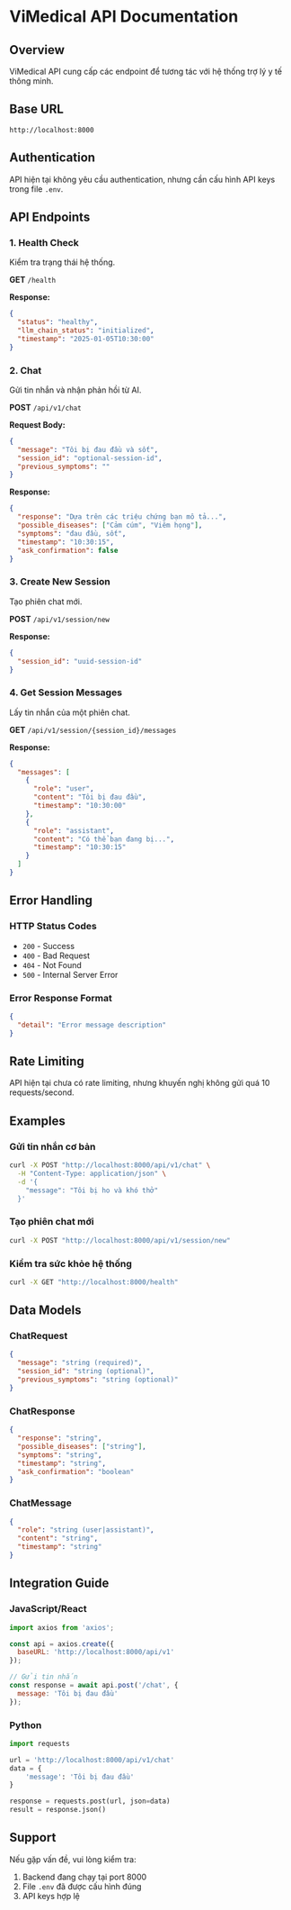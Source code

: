 # ViMedical API Documentation

## Overview
ViMedical API cung cấp các endpoint để tương tác với hệ thống trợ lý y tế thông minh.

## Base URL
```
http://localhost:8000
```

## Authentication
API hiện tại không yêu cầu authentication, nhưng cần cấu hình API keys trong file `.env`.

## API Endpoints

### 1. Health Check
Kiểm tra trạng thái hệ thống.

**GET** `/health`

**Response:**
```json
{
  "status": "healthy",
  "llm_chain_status": "initialized",
  "timestamp": "2025-01-05T10:30:00"
}
```

### 2. Chat
Gửi tin nhắn và nhận phản hồi từ AI.

**POST** `/api/v1/chat`

**Request Body:**
```json
{
  "message": "Tôi bị đau đầu và sốt",
  "session_id": "optional-session-id",
  "previous_symptoms": ""
}
```

**Response:**
```json
{
  "response": "Dựa trên các triệu chứng bạn mô tả...",
  "possible_diseases": ["Cảm cúm", "Viêm họng"],
  "symptoms": "đau đầu, sốt",
  "timestamp": "10:30:15",
  "ask_confirmation": false
}
```

### 3. Create New Session
Tạo phiên chat mới.

**POST** `/api/v1/session/new`

**Response:**
```json
{
  "session_id": "uuid-session-id"
}
```

### 4. Get Session Messages
Lấy tin nhắn của một phiên chat.

**GET** `/api/v1/session/{session_id}/messages`

**Response:**
```json
{
  "messages": [
    {
      "role": "user",
      "content": "Tôi bị đau đầu",
      "timestamp": "10:30:00"
    },
    {
      "role": "assistant",
      "content": "Có thể bạn đang bị...",
      "timestamp": "10:30:15"
    }
  ]
}
```

## Error Handling

### HTTP Status Codes
- `200` - Success
- `400` - Bad Request
- `404` - Not Found
- `500` - Internal Server Error

### Error Response Format
```json
{
  "detail": "Error message description"
}
```

## Rate Limiting
API hiện tại chưa có rate limiting, nhưng khuyến nghị không gửi quá 10 requests/second.

## Examples

### Gửi tin nhắn cơ bản
```bash
curl -X POST "http://localhost:8000/api/v1/chat" \
  -H "Content-Type: application/json" \
  -d '{
    "message": "Tôi bị ho và khó thở"
  }'
```

### Tạo phiên chat mới
```bash
curl -X POST "http://localhost:8000/api/v1/session/new"
```

### Kiểm tra sức khỏe hệ thống
```bash
curl -X GET "http://localhost:8000/health"
```

## Data Models

### ChatRequest
```json
{
  "message": "string (required)",
  "session_id": "string (optional)",
  "previous_symptoms": "string (optional)"
}
```

### ChatResponse
```json
{
  "response": "string",
  "possible_diseases": ["string"],
  "symptoms": "string",
  "timestamp": "string",
  "ask_confirmation": "boolean"
}
```

### ChatMessage
```json
{
  "role": "string (user|assistant)",
  "content": "string",
  "timestamp": "string"
}
```

## Integration Guide

### JavaScript/React
```javascript
import axios from 'axios';

const api = axios.create({
  baseURL: 'http://localhost:8000/api/v1'
});

// Gửi tin nhắn
const response = await api.post('/chat', {
  message: 'Tôi bị đau đầu'
});
```

### Python
```python
import requests

url = 'http://localhost:8000/api/v1/chat'
data = {
    'message': 'Tôi bị đau đầu'
}

response = requests.post(url, json=data)
result = response.json()
```

## Support
Nếu gặp vấn đề, vui lòng kiểm tra:
1. Backend đang chạy tại port 8000
2. File `.env` đã được cấu hình đúng
3. API keys hợp lệ
